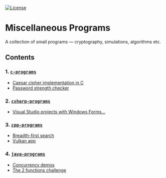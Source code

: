 [![License](https://img.shields.io/badge/license-MIT-blue.svg)](https://github.com/hb20007/cpp-programs/blob/master/LICENSE.md)

# Miscellaneous Programs
A collection of small programs &mdash; cryptography, simulations, algorithms etc.

## Contents
### 1. [`c-programs`](c-programs)
- [Caesar cipher implementation in C](c-programs/caesar)
- [Password strength checker](c-programs/passcheck)

### 2. [`csharp-programs`](csharp-programs)
- [Visual Studio projects with Windows Forms...](csharp-programs)

### 3. [`cpp-programs`](cpp-programs)
- [Breadth-first search](cpp-programs/BreadthFirstSearch)
- [Vulkan app](cpp-programs/VulkanApp)
	
### 4. [`java-programs`](java-programs)
- [Concurrency demos](java-programs/Concurrency)
- [The 2 functions challenge](java-programs/TwoFunctionsChallenge.java)
